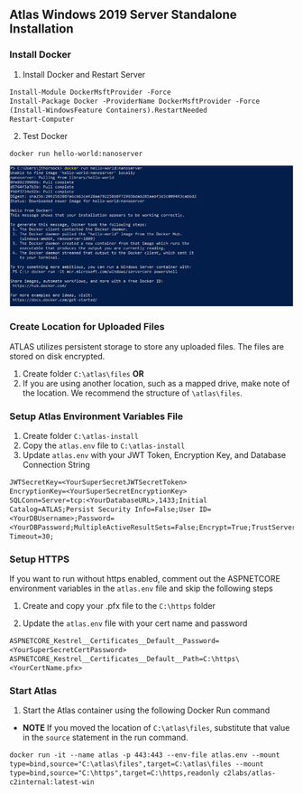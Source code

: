 ## Atlas Windows 2019 Server Standalone Installation

### Install Docker
1. Install Docker and Restart Server

```
Install-Module DockerMsftProvider -Force
Install-Package Docker -ProviderName DockerMsftProvider -Force
(Install-WindowsFeature Containers).RestartNeeded
Restart-Computer
```

2. Test Docker

```
docker run hello-world:nanoserver
```

![dockertest](screenshots/hello_world.png) 

### Create Location for Uploaded Files
ATLAS utilizes persistent storage to store any uploaded files. The files are stored on disk encrypted.
1. Create folder `C:\atlas\files` **OR**
2. If you are using another location, such as a mapped drive, make note of the location. We recommend the structure of `\atlas\files`.

### Setup Atlas Environment Variables File
1. Create folder `C:\atlas-install`
2. Copy the `atlas.env` file to `C:\atlas-install`
3. Update `atlas.env` with your JWT Token, Encryption Key, and Database Connection String
```
JWTSecretKey=<YourSuperSecretJWTSecretToken>
EncryptionKey=<YourSuperSecretEncryptionKey>
SQLConn=Server=tcp:<YourDatabaseURL>,1433;Initial Catalog=ATLAS;Persist Security Info=False;User ID=<YourDBUsername>;Password=<YourDBPassword;MultipleActiveResultSets=False;Encrypt=True;TrustServerCertificate=False;Connection Timeout=30;
```


### Setup HTTPS
If you want to run without https enabled, comment out the ASPNETCORE environment variables in the `atlas.env` file and skip the following steps

1. Create and copy your .pfx file to the `C:\https` folder

2. Update the `atlas.env` file with your cert name and password

```
ASPNETCORE_Kestrel__Certificates__Default__Password=<YourSuperSecretCertPassword>
ASPNETCORE_Kestrel__Certificates__Default__Path=C:\https\<YourCertName.pfx>
```

### Start Atlas
1. Start the Atlas container using the following Docker Run command
  - **NOTE** If you moved the location of `C:\atlas\files`, substitute that value in the `source` statement in the run command.

```
docker run -it --name atlas -p 443:443 --env-file atlas.env --mount type=bind,source="C:\atlas\files",target=C:\atlas\files --mount type=bind,source="C:\https",target=C:\https,readonly c2labs/atlas-c2internal:latest-win
```
